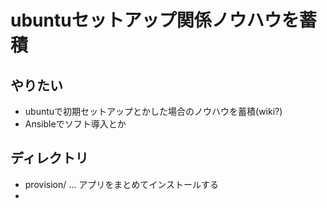 # ubuntuセットアップ関係ノウハウを蓄積
## やりたい
- ubuntuで初期セットアップとかした場合のノウハウを蓄積(wiki?)
- Ansibleでソフト導入とか

## ディレクトリ
- provision/ ... アプリをまとめてインストールする
- 

